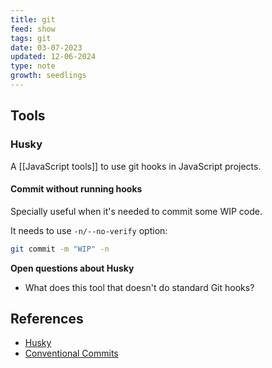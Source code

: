```yaml
---
title: git
feed: show
tags: git
date: 03-07-2023
updated: 12-06-2024
type: note
growth: seedlings
---
```


## Tools

### Husky

A [[JavaScript tools]] to use git hooks in JavaScript projects.

#### Commit without running hooks

Specially useful when it's needed to commit some WIP code.

It needs to use `-n/--no-verify` option:

```bash
git commit -m "WIP" -n
```

**Open questions about Husky**

- What does this tool that doesn't do standard Git hooks?

## References

- [Husky](https://typicode.github.io/husky/)
- [Conventional Commits](https://www.conventionalcommits.org/en/v1.0.0/)

